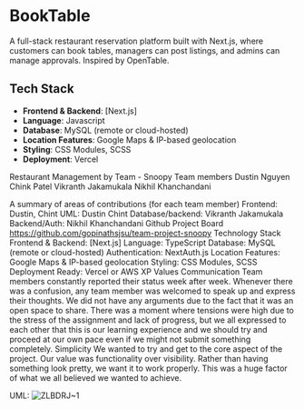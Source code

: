 # BookTable

A full-stack restaurant reservation platform built with Next.js, where customers can book tables, managers can post listings, and admins can manage approvals. Inspired by OpenTable.

## Tech Stack

- **Frontend & Backend**: [Next.js]
- **Language**: Javascript
- **Database**: MySQL (remote or cloud-hosted)
- **Location Features**: Google Maps & IP-based geolocation
- **Styling**: CSS Modules, SCSS
- **Deployment**: Vercel

Restaurant Management by Team - Snoopy
Team members
Dustin Nguyen
Chink Patel
Vikranth Jakamukala
Nikhil Khanchandani

A summary of areas of contributions (for each team member)
Frontend: Dustin, Chint
UML: Dustin Chint
Database/backend: Vikranth Jakamukala
Backend/Auth: Nikhil Khanchandani
Github Project Board
https://github.com/gopinathsjsu/team-project-snoopy
Technology Stack
Frontend & Backend: [Next.js]
Language: TypeScript
Database: MySQL (remote or cloud-hosted)
Authentication: NextAuth.js
Location Features: Google Maps & IP-based geolocation
Styling: CSS Modules, SCSS
Deployment Ready: Vercel or AWS
XP Values
Communication
Team members constantly reported their status week after week. Whenever there was a confusion, any team member was welcomed to speak up and express their thoughts. We did not have any arguments due to the fact that it was an open space to share.
There was a moment where tensions were high due to the stress of the assignment and lack of progress, but we all expressed to each other that this is our learning experience and we should try and proceed at our own pace even if we might not submit something completely.
Simplicity
We wanted to try and get to the core aspect of the project. Our value was functionality over visibility. Rather than having something look pretty, we want it to work properly. This was a huge factor of what we all believed we wanted to achieve.

UML:
![ZLBDRJ~1](https://github.com/user-attachments/assets/a0a5d73d-f92a-4e40-bc48-536969d15204)

